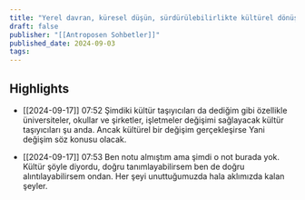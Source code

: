 ```yaml
---
title: "Yerel davran, küresel düşün, sürdürülebilirlikte kültürel dönüşüm"
draft: false
publisher: "[[Antroposen Sohbetler]]"
published_date: 2024-09-03
tags:
---
```



## Highlights
* [[2024-09-17]] 07:52  Şimdiki kültür taşıyıcıları da dediğim gibi özellikle üniversiteler, okullar ve şirketler, işletmeler değişimi sağlayacak kültür taşıyıcıları şu anda. Ancak kültürel bir değişim gerçekleşirse Yani değişim söz konusu olacak.

* [[2024-09-17]] 07:53  Ben notu almıştım ama şimdi o not burada yok. Kültür şöyle diyordu, doğru tanımlayabilirsem ben de doğru alıntılayabilirsem ondan. Her şeyi unuttuğumuzda hala aklımızda kalan şeyler.

